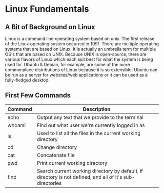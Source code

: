 # Linux Fundamentals
## A Bit of Background on Linux
Linux is a command line operating system based on unix. The first release of the Linux operating system occurred in 1991. There are multiple operating systems that are based on Linux. It is actually an umbrella term for multiple OS's that are based on UNIX. Because UNIX is open-source, there are various flavors of Linux which each suit best for what the system is being used for. Ubuntu & Debian, for example, are some of the more commonplace distributions of Linux because it is so extensible. Ubuntu can be run as a server for websites/web applications or it can be used as a fully-fledged desktop.

## First Few Commands
| Command | Description |
| --- | --- |
|echo | Output any text that we provide to the terminal |
| whoami | Find out what user we're currently logged in as |
| ls | Used to list all the files in the current working directory |
| cd | Change directory |
| cat | Concatenate file |
| pwd | Print current working directory |
|find | Search current working directory by default, if directory is not defined, and all of it's sub-directories |
